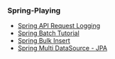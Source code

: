 ### Spring-Playing
- [Spring API Request Logging](https://github.com/JuHyun419/spring-playing/tree/main/spring-api-request-logging)
- [Spring Batch Tutorial](https://github.com/JuHyun419/spring-playing/tree/main/spring-batch-tutorial)
- [Spring Bulk Insert](https://github.com/JuHyun419/spring-playing/tree/main/spring-bulk-insert)
- [Spring Multi DataSource - JPA](https://github.com/JuHyun419/spring-playing/tree/main/spring-multi-datasource-jpa)